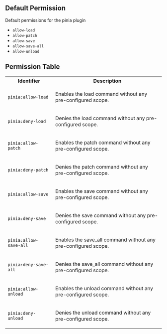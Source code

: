 ## Default Permission

Default permissions for the pinia plugin

- `allow-load`
- `allow-patch`
- `allow-save`
- `allow-save-all`
- `allow-unload`

## Permission Table 

<table>
<tr>
<th>Identifier</th>
<th>Description</th>
</tr>


<tr>
<td>

`pinia:allow-load`

</td>
<td>

Enables the load command without any pre-configured scope.

</td>
</tr>

<tr>
<td>

`pinia:deny-load`

</td>
<td>

Denies the load command without any pre-configured scope.

</td>
</tr>

<tr>
<td>

`pinia:allow-patch`

</td>
<td>

Enables the patch command without any pre-configured scope.

</td>
</tr>

<tr>
<td>

`pinia:deny-patch`

</td>
<td>

Denies the patch command without any pre-configured scope.

</td>
</tr>

<tr>
<td>

`pinia:allow-save`

</td>
<td>

Enables the save command without any pre-configured scope.

</td>
</tr>

<tr>
<td>

`pinia:deny-save`

</td>
<td>

Denies the save command without any pre-configured scope.

</td>
</tr>

<tr>
<td>

`pinia:allow-save-all`

</td>
<td>

Enables the save_all command without any pre-configured scope.

</td>
</tr>

<tr>
<td>

`pinia:deny-save-all`

</td>
<td>

Denies the save_all command without any pre-configured scope.

</td>
</tr>

<tr>
<td>

`pinia:allow-unload`

</td>
<td>

Enables the unload command without any pre-configured scope.

</td>
</tr>

<tr>
<td>

`pinia:deny-unload`

</td>
<td>

Denies the unload command without any pre-configured scope.

</td>
</tr>
</table>
